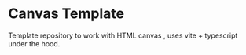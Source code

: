 # Canvas Template
Template repository to work with HTML canvas , uses vite + typescript under the hood.  
